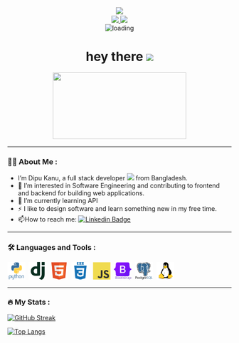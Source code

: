 <div id="header" align="center">
<img src="https://media.giphy.com/media/qgQUggAC3Pfv687qPC/giphy.gif" width="100"/>


<div id="badges"/>
  <a href="https://www.linkedin.com/in/dipu-kanu-8a1883195/">
  <img src="https://shields.io/badge/LinkedIn-blue?logo=linkedin&logoColor=white&style=for-the-badge"/>
  </a>
  <a href="twitter.com/kanu_dipu">
  <img src="https://shields.io/badge/Twitter-blue?logo=twitter&logoColor=white&style=for-the-badge"/>
  </a>
 </div>

<img src="https://komarev.com/ghpvc/?username=dipukanu&style=flat-square&color=blue" alt="loading"/>
<h1>
  hey there
  <img src="https://media.giphy.com/media/hvRJCLFzcasrR4ia7z/giphy.gif" width="30px"/>
</h1>
  </div>
<div align="center">
  <img src="https://media.giphy.com/media/cnzou4ydGM7GJZ7VTz/giphy.gif" width="300" height="150"/>
</div>
<hr>

### :woman_technologist: About Me :
- I’m Dipu Kanu, a full stack developer <img src="https://media.giphy.com/media/WUlplcMpOCEmTGBtBW/giphy.gif" width="30"> from Bangladesh.
- 👀 I’m interested in Software Engineering and contributing to frontend and backend for building web applications.
- 🌱 I’m currently learning API
- :zap: I like to design software and learn something new in my free time.
- :mailbox:How to reach me: [![Linkedin Badge](https://img.shields.io/badge/-DipuKanu-blue?style=flat&logo=Linkedin&logoColor=white)](https://www.linkedin.com/in/dipu-kanu-8a1883195/)

<hr>

### :hammer_and_wrench: Languages and Tools :
<div>
  <img src="https://github.com/devicons/devicon/blob/master/icons/python/python-original-wordmark.svg" title="Python" alt="Python" width="40" height="40"/>&nbsp;
  <img src="https://github.com/devicons/devicon/blob/master/icons/django/django-plain.svg"  title="django" alt="django" width="40" height="40"/>&nbsp;
  <img src="https://github.com/devicons/devicon/blob/master/icons/html5/html5-original.svg" title="HTML5" alt="HTML" width="40" height="40"/>&nbsp;
  <img src="https://github.com/devicons/devicon/blob/master/icons/css3/css3-plain-wordmark.svg"  title="CSS3" alt="CSS" width="40" height="40"/>&nbsp;
  <img src="https://github.com/devicons/devicon/blob/master/icons/javascript/javascript-original.svg" title="JavaScript" alt="JavaScript" width="40" height="40"/>&nbsp;
  <img src="https://github.com/devicons/devicon/blob/master/icons/bootstrap/bootstrap-original-wordmark.svg" title="Bootstrap" alt="Bootstrap" width="40" height="40"/>&nbsp;
  <img src="https://github.com/devicons/devicon/blob/master/icons/postgresql/postgresql-original-wordmark.svg" title="PostgreSQL" alt="PostgreSQL" width="40" height="40"/>&nbsp;
  <img src="https://github.com/devicons/devicon/blob/master/icons/linux/linux-original.svg" title="Linux" alt="Linux" width="40" height="40"/>
  
  </div>
  <hr>
  
  ### :fire: My Stats :
 
[![GitHub Streak](http://github-readme-streak-stats.herokuapp.com?user=dipukanu&theme=dark&background=000000)](https://git.io/streak-stats)
 
[![Top Langs](https://github-readme-stats.vercel.app/api/top-langs/?username=dipukanu&layout=compact&hide_border=false&title_color=ffffff&icon_color=ffffff&text_color=ffffff&bg_color=000000)](https://github.com/anuraghazra/github-readme-stats)



<!---
dipukanu/dipukanu is a ✨ special ✨ repository because its `README.md` (this file) appears on your GitHub profile.
You can click the Preview link to take a look at your changes.
--->
